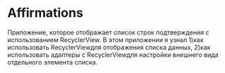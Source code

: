 # Affirmations
Приложение, которое отображает список строк подтверждения с использованием RecyclerView.
В этом приложении я узнал 
1)как использовать RecyclerViewдля отображения списка данных,
2)как использовать адаптеры с RecyclerViewдля настройки внешнего вида отдельного элемента списка.
